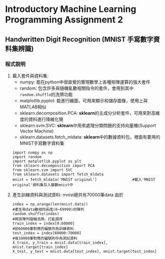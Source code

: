 # Introductory Machine Learning Programming Assignment 2
## Handwritten Digit Recognition (MNIST 手寫數字資料集辨識)

### 程式說明
<ol>
  <li>
    載入套件與資料集: <ul>
    <li>numpy: 能在python中很直覺的實現數學上各種矩陣運算的強大套件</li>
    <li>random: 包含許多與隨機亂數相關指令的套件，會用到其中<code>random.shuffle</code>的洗牌功能</li>
    <li>matplotlib.pyplot: 能進行繪圖，可用來顯示和儲存圖像，使用上與MATLAB相似</li>
    <li>sklearn.decomposition.PCA: <strong>sklearn</strong>的主成分分析套件，可用來對高維度的資料進行降維化簡</li>
    <li>sklearn.svm.SVC: <strong>sklearn</strong>中用來處理分類問題的支持向量機(Support Vector Machine)</li>
    <li>sklearn.datasets.fetch_mldata: <strong>sklearn</strong>中的數據資料包，裡面有要用的MNIST手寫數字資料集</li>
    </ul>
<pre><code>import numpy as np
import random
import matplotlib.pyplot as plt
from sklearn.decomposition import PCA
from sklearn.svm import SVC
from sklearn.datasets import fetch_mldata
mnist = fetch_mldata('MNIST original')                #載入'MNIST original'資料集存入變數mnist中</pre></code>
  </li>
  <li>
    產生訓練資料與測試資料:
    mnist總共有70000筆data
    由於
<pre><code>index = np.arange(len(mnist.data))                                     #產生與data數相同長度(0~69999)的陣列
random.shuffle(index)                                                  #將該陣列隨機洗牌，打亂順序
train_index = index[0:60000]                                           #前60000筆對應的編號作為訓練資料
test_index = index[60000:70000]                                        #後10000筆對應的編號則作為測試資料
X_train, y_train = mnist.data[train_index], mnist.target[train_index]
X_test, y_test = mnist.data[test_index], mnist.target[test_index]</pre></code>
  </li>
</ol>
